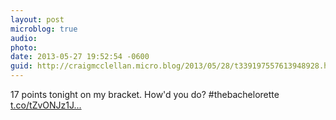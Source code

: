 ```yaml
---
layout: post
microblog: true
audio: 
photo: 
date: 2013-05-27 19:52:54 -0600
guid: http://craigmcclellan.micro.blog/2013/05/28/t339197557613948928.html
---
```

17 points tonight on my bracket. How'd you do? #thebachelorette [t.co/tZvONJz1J...](https://t.co/tZvONJz1Jn)
